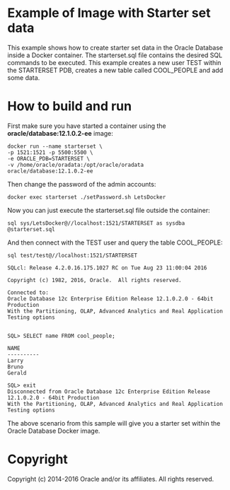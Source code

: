 Example of Image with Starter set data
======================================
This example shows how to create starter set data in the Oracle Database inside a Docker container.
The starterset.sql file contains the desired SQL commands to be executed.
This example creates a new user TEST within the STARTERSET PDB, creates a new table called COOL_PEOPLE and add some data.

# How to build and run
First make sure you have started a container using the **oracle/database:12.1.0.2-ee** image:

	docker run --name starterset \
	-p 1521:1521 -p 5500:5500 \
	-e ORACLE_PDB=STARTERSET \
	-v /home/oracle/oradata:/opt/oracle/oradata
	oracle/database:12.1.0.2-ee

Then change the password of the admin accounts:

	docker exec starterset ./setPassword.sh LetsDocker

Now you can just execute the starterset.sql file outside the container:

	sql sys/LetsDocker@//localhost:1521/STARTERSET as sysdba @starterset.sql

And then connect with the TEST user and query the table COOL_PEOPLE:

	sql test/test@//localhost:1521/STARTERSET

	SQLcl: Release 4.2.0.16.175.1027 RC on Tue Aug 23 11:00:04 2016

	Copyright (c) 1982, 2016, Oracle.  All rights reserved.

	Connected to:
	Oracle Database 12c Enterprise Edition Release 12.1.0.2.0 - 64bit Production
	With the Partitioning, OLAP, Advanced Analytics and Real Application Testing options


	SQL> SELECT name FROM cool_people;

	NAME
	----------
	Larry
	Bruno
	Gerald

	SQL> exit
	Disconnected from Oracle Database 12c Enterprise Edition Release 12.1.0.2.0 - 64bit Production
	With the Partitioning, OLAP, Advanced Analytics and Real Application Testing options

The above scenario from this sample will give you a starter set within the Oracle Database Docker image.

# Copyright
Copyright (c) 2014-2016 Oracle and/or its affiliates. All rights reserved.
